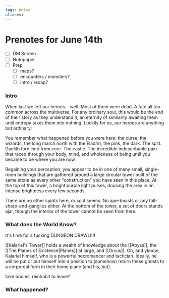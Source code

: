 ```yaml
---
tags: notes
aliases:
---
```


# Prenotes for June 14th
- [ ] DM Screen
- [ ] Notepaper
- [ ] Prep
	- [ ] maps?
	- [ ] encounters / monsters?
	- [ ] intro / recap?

### Intro

When last we left our heroes... well. Most of them were dead. A fate all too common across the multiverse. For any ordinary soul, this would be the end of their story as they understand it, an eternity of similarity awaiting them until entropy takes them into nothing. Luckily for us, our heroes are anything but ordinary;

You remember what happened before you were here: the curse, the wizards, the long march north with the Eladrin, the pink, the dark. The split. Daelith torn limb from core. The castle. The incredible indescribable pain that raced through your body, mind, and wholeness of being until you became to be where you are now.

Regaining your perception, you appear to be in one of many small, single-room buildings that are gathered around a large circular tower built of the same stone as every other "construction" you have seen in this place. At the top of this tower, a bright purple light pulses, dousing the area in an intense brightness every few seconds.

There are no other spirits here, or so it seems. No ape-beasts or any tall-sharp-and-ganglies either. At the bottom of the tower, a set of doors stands ajar, though the interior of the tower cannot be seen from here.



### What does the World Know?

It's time for a fucking DUNGEON CRAWL!!!!

[[Kalariel's Tower]] holds a wealth of knowledge about the [[Abyss]], the [[The Planes of Existence|Planes]] at large, and [[Orcus]]. Oh, and yknow, Kalariel himself, who is a powerful necromancer and tactician. Ideally, he will be put or put himself into a position to (somehow) return these ghosts to a corporeal form in their home plane (and his, but). 

fake bodies, reinhabit to leave?

### What happened?